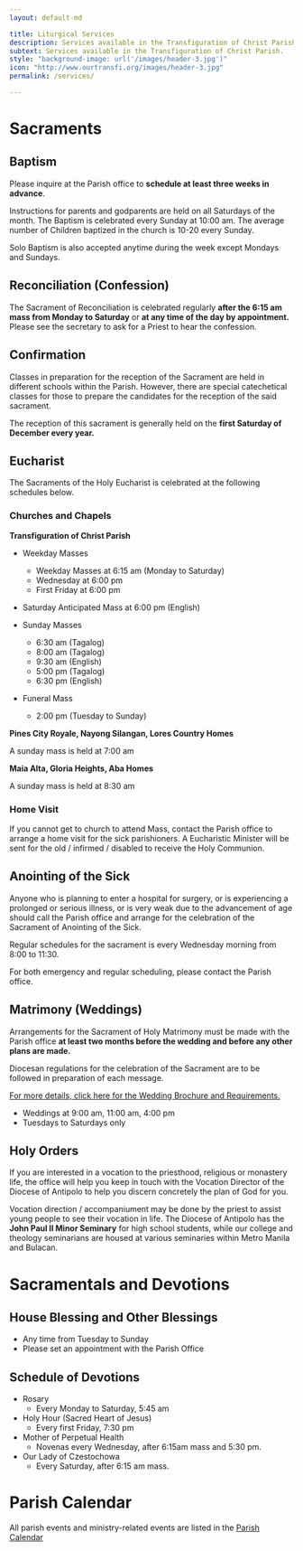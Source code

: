 ```yaml
---
layout: default-md

title: Liturgical Services
description: Services available in the Transfiguration of Christ Parish.
subtext: Services available in the Transfiguration of Christ Parish.
style: "background-image: url('/images/header-3.jpg')"
icon: "http://www.ourtransfi.org/images/header-3.jpg"
permalink: /services/

---
```


# Sacraments

## Baptism

Please inquire at the Parish office to **schedule at least three weeks in advance**.

Instructions for parents and godparents are held on all Saturdays of the month. The Baptism
is celebrated every Sunday at 10:00 am. The average number of Children baptized in the church is 
10-20 every Sunday. 

Solo Baptism is also accepted anytime during the week except Mondays and Sundays.

## Reconciliation (Confession)

The Sacrament of Reconciliation is celebrated regularly **after the 6:15 am mass from Monday to Saturday**
or **at any time of the day by appointment.** Please see the secretary to ask for a Priest to hear the confession.

## Confirmation

Classes in preparation for the reception of the Sacrament are held in different schools within the 
Parish. However, there are special catechetical classes for those to prepare the candidates for the
reception of the said sacrament.

The reception of this sacrament is generally held on the **first Saturday of December every year.**

## Eucharist

The Sacraments of the Holy Eucharist is celebrated at the following schedules below.
 
 
### Churches and Chapels

**Transfiguration of Christ Parish**

- Weekday Masses
    - Weekday Masses at 6:15 am (Monday to Saturday)
    - Wednesday at 6:00 pm
    - First Friday at 6:00 pm

- Saturday Anticipated Mass at 6:00 pm (English)

- Sunday Masses 
    - 6:30 am (Tagalog)
    - 8:00 am (Tagalog)
    - 9:30 am (English)
    - 5:00 pm (Tagalog)
    - 6:30 pm (English)
    
- Funeral Mass
    - 2:00 pm (Tuesday to Sunday)
 
**Pines City Royale, Nayong Silangan, Lores Country Homes**

A sunday mass is held at 7:00 am
 
**Maia Alta, Gloria Heights, Aba Homes**

A sunday mass is held at 8:30 am

### Home Visit
If you cannot get to church to attend Mass, contact the Parish office to arrange a home visit
for the sick parishioners. A Eucharistic Minister will be sent for the old / infirmed / disabled
to receive the Holy Communion.

## Anointing of the Sick

Anyone who is planning to enter a hospital for surgery, or is experiencing a prolonged or serious
illness, or is very weak due to the advancement of age should call the Parish office and arrange 
for the celebration of the Sacrament of Anointing of the Sick.
 
Regular schedules for the sacrament is every Wednesday morning from 8:00 to 11:30. 

For both emergency and regular scheduling, please contact the Parish office.
 
## Matrimony (Weddings)

Arrangements for the Sacrament of Holy Matrimony must be made with the Parish office 
**at least two months before the wedding and before any other plans are made.**

Diocesan regulations for the celebration of the Sacrament are to be followed in preparation of
each message.

[For more details, click here for the Wedding Brochure and Requirements.](/services/matrimony)

- Weddings at 9:00 am, 11:00 am, 4:00 pm
- Tuesdays to Saturdays only

## Holy Orders

If you are interested in a vocation to the priesthood, religious or monastery life, the office
will help you keep in touch with the Vocation Director of the Diocese of Antipolo to help you discern
concretely the plan of God for you.

Vocation direction / accompaniument may be done by the priest to assist young people to see their 
vocation in life. The Diocese of Antipolo has the **John Paul II Minor Seminary** for high school students, 
while our college and theology seminarians are housed at various seminaries within Metro Manila and Bulacan.

# Sacramentals and Devotions

## House Blessing and Other Blessings

- Any time from Tuesday to Sunday
- Please set an appointment with the Parish Office

## Schedule of Devotions

- Rosary 
	- Every Monday to Saturday, 5:45 am
- Holy Hour (Sacred Heart of Jesus)
	- Every first Friday, 7:30 pm
- Mother of Perpetual Health
	- Novenas every Wednesday, after 6:15am mass and 5:30 pm.
- Our Lady of Czestochowa
	- Every Saturday, after 6:15 am mass.
	
# Parish Calendar

All parish events and ministry-related events are listed in the [Parish Calendar](/calendar/) 
